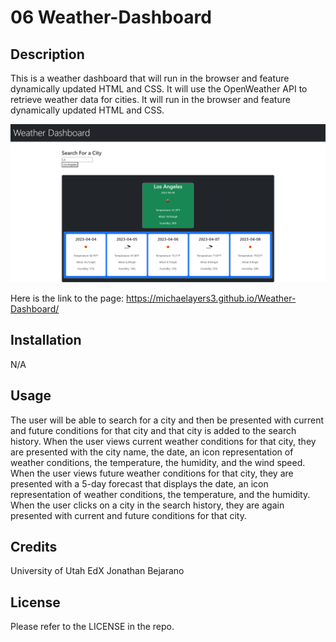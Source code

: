 # 06 Weather-Dashboard

## Description

This is a weather dashboard that will run in the browser and feature dynamically updated HTML and CSS. It will use the OpenWeather API to retrieve weather data for cities. It will run in the browser and feature dynamically updated HTML and CSS.



![Screenshot](/assets/screenshot-weather.png)




Here is the link to the page:
https://michaelayers3.github.io/Weather-Dashboard/ 

## Installation

N/A

## Usage

The user will be able to search for a city and then be presented with current and future conditions for that city and that city is added to the search history. When the user views current weather conditions for that city, they are presented with the city name, the date, an icon representation of weather conditions, the temperature, the humidity, and the wind speed.  When the user views future weather conditions for that city, they are presented with a 5-day forecast that displays the date, an icon representation of weather conditions, the temperature, and the humidity. When the user clicks on a city in the search history, they are again presented with current and future conditions for that city.

## Credits

University of Utah
EdX
Jonathan Bejarano

## License

Please refer to the LICENSE in the repo.
